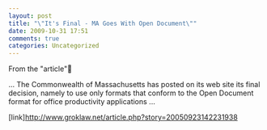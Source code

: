 ```yaml
---
layout: post
title: "\"It's Final - MA Goes With Open Document\""
date: 2009-10-31 17:51
comments: true
categories: Uncategorized
---
```

From the "article":link:

... The Commonwealth of Massachusetts has posted on its web site its final decision, namely to use only formats that conform to the Open Document format for office productivity applications ...

[link]http://www.groklaw.net/article.php?story=20050923142231938
